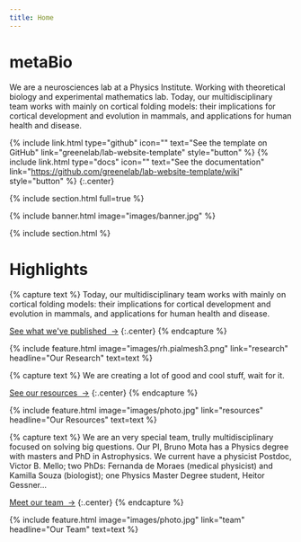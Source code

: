 ```yaml
---
title: Home
---
```


# metaBio

We are a neurosciences lab at a Physics Institute. Working with theoretical biology and experimental mathematics lab.
Today, our multidisciplinary team works with mainly on cortical folding models: their implications for cortical development and evolution in mammals, and applications for human health and disease.
  
{%
  include link.html
  type="github"
  icon=""
  text="See the template on GitHub"
  link="greenelab/lab-website-template"
  style="button"
%}
{%
  include link.html
  type="docs"
  icon=""
  text="See the documentation"
  link="https://github.com/greenelab/lab-website-template/wiki"
  style="button"
%}
{:.center}

{% include section.html full=true %}

{% include banner.html image="images/banner.jpg" %}

{% include section.html %}

# Highlights

{% capture text %}
Today, our multidisciplinary team works with mainly on cortical folding models: their implications for cortical development and evolution in mammals, and applications for human health and disease.

[See what we've published &nbsp;→](research)
{:.center}
{% endcapture %}

{%
  include feature.html
  image="images/rh.pialmesh3.png"
  link="research"
  headline="Our Research"
  text=text
%}

{% capture text %}
We are creating a lot of good and cool stuff, wait for it.

[See our resources &nbsp;→](resources)
{:.center}
{% endcapture %}

{%
  include feature.html
  image="images/photo.jpg"
  link="resources"
  headline="Our Resources"
  text=text
%}

{% capture text %}
We are an very special team, trully multidisciplinary focused on solving big questions. Our PI, Bruno Mota has a Physics degree with masters and PhD in Astrophysics. We current have a physicist Postdoc, Victor B. Mello; two PhDs: Fernanda de Moraes (medical physicist) and Kamilla Souza (biologist); one Physics Master Degree student, Heitor Gessner...

[Meet our team &nbsp;→](team)
{:.center}
{% endcapture %}

{%
  include feature.html
  image="images/photo.jpg"
  link="team"
  headline="Our Team"
  text=text
%}

